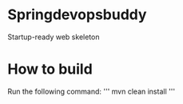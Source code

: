 # Springdevopsbuddy
Startup-ready web skeleton

# How to build
Run the following command:
'''
mvn clean install
'''


